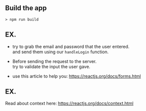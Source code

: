 ## Build the app

```
> npm run build
```

## EX.

- try to grab the email and password that the user entered.  
and send them using our `handleLogin` function.  

- Before sending the request to the server.  
try to validate the input the user gave.  

- use this article to help you: https://reactjs.org/docs/forms.html

## EX.

Read about context here: https://reactjs.org/docs/context.html